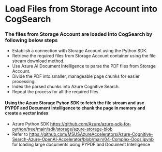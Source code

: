 # Load  Files from Storage Account into CogSearch 
### The files from Storage Account are loaded into CogSearch by following below steps
- Establish a connection with Storage Account using the Python SDK.
- Retrieve the required files from Storage Account container using the file stream download method.
- Use Azure AI Document Intelligence to parse the PDF files from Storage Account.
- Divide the PDF into smaller, manageable page chunks for easier processing.
- Index the parsed chunks into Azure Cognitive Search.
- Repeat the process for all the required files.

#### Using the Azure Storage Pyhon SDK  to fetch the file stream and use PYPDF and Document Intelligence to chunk the page in memory and create a vector index
- Azure Python SDK https://github.com/Azure/azure-sdk-for-python/tree/main/sdk/storage/azure-storage-blob
- Refer to https://github.com/MSUSAzureAccelerators/Azure-Cognitive-Search-Azure-OpenAI-Accelerator/blob/main/04-Complex-Docs.ipynb for loading large documents using PYPDF and Document Intelligence
